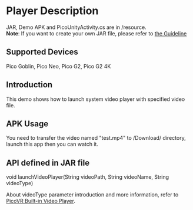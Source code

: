 # Player Description

JAR, Demo APK and PicoUnityActivity.cs are in /resource.     
**Note**: If you want to create your own JAR file, please refer to [the Guideline](https://github.com/picoxr/support/blob/master/How%20to%20Use%20JAR%20file%20in%20Unity%20project%20on%20Pico%20device.docx)      

## Supported Devices
Pico Goblin, Pico Neo, Pico G2, Pico G2 4K 

## Introduction
This demo shows how to launch system video player with specified video file.

## APK Usage
You need to transfer the video named "test.mp4" to /Download/ directory, launch this app then you can watch it.

## API defined in JAR file
void launchVideoPlayer(String videoPath, String videoName, String videoType)  

About videoType parameter introduction and more information, refer to [PicoVR Built-in Video Player](http://static.appstore.picovr.com/docs/VideoPlayer/index.html).
